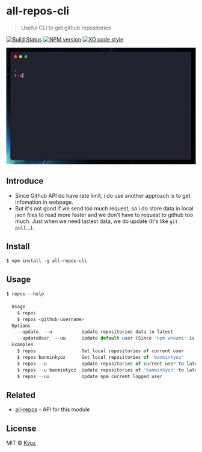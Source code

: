# all-repos-cli 

> Useful CLI to get github repositories

[![Build Status](https://travis-ci.org/banminkyoz/all-repos-cli.svg?branch=master)](https://travis-ci.org/banminkyoz/all-repos-cli) [![NPM version](https://badge.fury.io/js/all-repos-cli.svg)](http://badge.fury.io/js/all-repos-cli) [![XO code style](https://img.shields.io/badge/code_style-XO-5ed9c7.svg)](https://github.com/xojs/xo)

<p align="center">
  <img src="demo.gif" width="800">
</p>

## Introduce

- Since Github API do have rate limit, i do use another approach is to get infomation in webpage.
- But it's not good if we send too much request, so i do store data in local json files to read more faster and we don't have to request to github too much. Just when we need lastest data, we do update (It's like `git pull`...).

## Install

```
$ npm install -g all-repos-cli
```

## Usage

```js
$ repos --help

  Usage
    $ repos
    $ repos <github-username>
  Options
    --update, --u           Update repositories data to latest
    --updateUser, --uu      Update default user (Since 'npm whoami' is quite slow)
  Examples
    $ repos                 Get local repositories of current user
    $ repos banminkyoz      Get local repositories of 'banminkyoz'
    $ repos --u             Update repositories of current user to latest
    $ repos --u banminkyoz  Update repositories of 'banminkyoz' to latest
    $ repos --uu            Update npm current logged user
```

## Related

- [all-repos](https://github.com/banminkyoz/all-repos) - API for this module

## License

MIT © [Kyoz](mailto:banminkyoz@gmail.com)